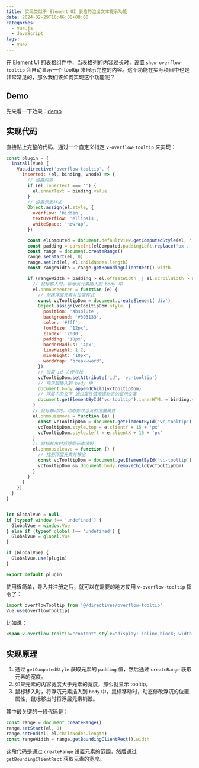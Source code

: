 ```yaml
---
title: 实现类似于 Element UI 表格的溢出文本提示功能
date: 2024-02-29T16:46:00+08:00
categories:
  - Vue.js
  - JavaScript
tags:
  - Vue2
---
```


在 Element UI 的表格组件中，当表格列的内容过长时，设置 `show-overflow-tooltip` 会自动显示一个 tooltip 来展示完整的内容。这个功能在实际项目中也是非常常见的，那么我们该如何实现这个功能呢？

<!--more-->

## Demo

先来看一下效果：[demo](http://lruihao.github.io/vue-el-demo/#/overflow-tooltip)

## 实现代码

直接贴上完整的代码，通过一个自定义指定 `v-overflow-tooltip` 来实现：

```js
const plugin = {
  install(Vue) {
    Vue.directive('overflow-tooltip', {
      inserted: (el, binding, vnode) => {
        // 设置内容
        if (el.innerText === '') {
          el.innerText = binding.value
        }
        // 设置元素样式
        Object.assign(el.style, {
          overflow: 'hidden',
          textOverflow: 'ellipsis',
          whiteSpace: 'nowrap',
        })

        const elComputed = document.defaultView.getComputedStyle(el, '')
        const padding = parseInt(elComputed.paddingLeft.replace('px', '')) + parseInt(elComputed.paddingRight.replace('px', ''))
        const range = document.createRange()
        range.setStart(el, 0)
        range.setEnd(el, el.childNodes.length)
        const rangeWidth = range.getBoundingClientRect().width

        if (rangeWidth + padding > el.offsetWidth || el.scrollWidth > el.offsetWidth) {
          // 鼠标移入时，将浮沉元素插入到 body 中
          el.onmouseenter = function (e) {
            // 创建浮层元素并设置样式
            const vcTooltipDom = document.createElement('div')
            Object.assign(vcTooltipDom.style, {
              position: 'absolute',
              background: '#303133',
              color: '#fff',
              fontSize: '12px',
              zIndex: '2000',
              padding: '10px',
              borderRadius: '4px',
              lineHeight: 1.2,
              minHeight: '10px',
              wordWrap: 'break-word',
            })
            // 设置 id 方便寻找
            vcTooltipDom.setAttribute('id', 'vc-tooltip')
            // 将浮层插入到 body 中
            document.body.appendChild(vcTooltipDom)
            // 浮层中的文字 通过属性值传递动态的显示文案
            document.getElementById('vc-tooltip').innerHTML = binding.value
          }
          // 鼠标移动时，动态修改浮沉的位置属性
          el.onmousemove = function (e) {
            const vcTooltipDom = document.getElementById('vc-tooltip')
            vcTooltipDom.style.top = e.clientY + 15 + 'px'
            vcTooltipDom.style.left = e.clientX + 15 + 'px'
          }
          // 鼠标移出时将浮层元素销毁
          el.onmouseleave = function () {
            // 找到浮层元素并移出
            const vcTooltipDom = document.getElementById('vc-tooltip')
            vcTooltipDom && document.body.removeChild(vcTooltipDom)
          }
        }
      }
    })
  }
}


let GlobalVue = null
if (typeof window !== 'undefined') {
  GlobalVue = window.Vue
} else if (typeof global !== 'undefined') {
  GlobalVue = global.Vue
}

if (GlobalVue) {
  GlobalVue.use(plugin)
}

export default plugin
```

使用很简单，导入并注册之后，就可以在需要的地方使用 `v-overflow-tooltip` 指令了：

```js
import overflowTooltip from '@/directives/overflow-tooltip'
Vue.use(overflowTooltip)
```

比如说：

```html
<span v-overflow-tooltip="content" style="display: inline-block; width: 100px;" />
```

## 实现原理

1. 通过 `getComputedStyle` 获取元素的 `padding` 值，然后通过 `createRange` 获取元素的宽度。
2. 如果元素的内容宽度大于元素的宽度，那么就显示 tooltip。
3. 鼠标移入时，将浮沉元素插入到 `body` 中，鼠标移动时，动态修改浮沉的位置属性，鼠标移出时将浮层元素销毁。

其中最关键的一段代码是：

```js
const range = document.createRange()
range.setStart(el, 0)
range.setEnd(el, el.childNodes.length)
const rangeWidth = range.getBoundingClientRect().width
```

这段代码是通过 `createRange` 设置元素的范围，然后通过 `getBoundingClientRect` 获取元素的宽度。
